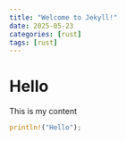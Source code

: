 ```yaml
---
title: "Welcome to Jekyll!"
date: 2025-05-23
categories: [rust]
tags: [rust]
---
```


# Hello 


This is my content


```rust
println!("Hello");
```